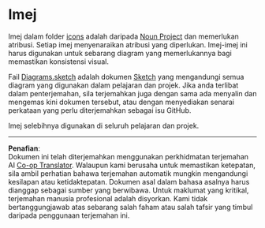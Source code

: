 <!--
CO_OP_TRANSLATOR_METADATA:
{
  "original_hash": "50abd54997afa7e7a3fc7019379e49e3",
  "translation_date": "2025-08-27T20:38:39+00:00",
  "source_file": "images/README.md",
  "language_code": "ms"
}
-->
# Imej

Imej dalam folder [icons](../../../images/icons) adalah daripada [Noun Project](https://thenounproject.com) dan memerlukan atribusi. Setiap imej menyenaraikan atribusi yang diperlukan. Imej-imej ini harus digunakan untuk sebarang diagram yang memerlukannya bagi memastikan konsistensi visual.

Fail [Diagrams.sketch](../../../images/Diagrams.sketch) adalah dokumen [Sketch](https://www.sketch.com) yang mengandungi semua diagram yang digunakan dalam pelajaran dan projek. Jika anda terlibat dalam penterjemahan, sila terjemahkan juga dengan sama ada menyalin dan mengemas kini dokumen tersebut, atau dengan menyediakan senarai perkataan yang perlu diterjemahkan sebagai isu GitHub.

Imej selebihnya digunakan di seluruh pelajaran dan projek.

---

**Penafian**:  
Dokumen ini telah diterjemahkan menggunakan perkhidmatan terjemahan AI [Co-op Translator](https://github.com/Azure/co-op-translator). Walaupun kami berusaha untuk memastikan ketepatan, sila ambil perhatian bahawa terjemahan automatik mungkin mengandungi kesilapan atau ketidaktepatan. Dokumen asal dalam bahasa asalnya harus dianggap sebagai sumber yang berwibawa. Untuk maklumat yang kritikal, terjemahan manusia profesional adalah disyorkan. Kami tidak bertanggungjawab atas sebarang salah faham atau salah tafsir yang timbul daripada penggunaan terjemahan ini.